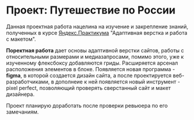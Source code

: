 # Проект: Путешествие по России

Данная проектная работа нацелина на изучение и закрепление знаний, полученных в курсе [Яндекс.Практикума](https://practicum.yandex.ru) "Адаптивная верстка и работа с макетом".

**Поректная работа** дает основы адаптивной верстки сайтов, работы с относительными размерами и медиазапросами, помимо этого, уже к изученному флексбоксу добавляются гриды. Расширяется арсенал расположения элементов в блоке. Появляется новая программа - **figma**, в которой создается дизайн сайта, а после проектируется веб-разработчиками, в дополнеие к ней появляется новый инструмент - pixel perfect, позволяющий проверять сверстанный сайт и макет дизайнера.

Проект планирую доработать после проверки ревьюера по его замечаниям.
